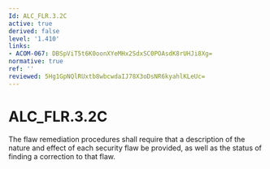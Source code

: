 ```yaml
---
Id: ALC_FLR.3.2C
active: true
derived: false
level: '1.410'
links:
- ACOM-067: DBSpViT5t6K0oonXYeMHx2SdxSC0POAsdK8rUHJi8Xg=
normative: true
ref: ''
reviewed: 5Hg1GpNQlRUxtb8wbcwdaIJ78X3oDsNR6kyahlKLeUc=
---
```


# ALC_FLR.3.2C

The flaw remediation procedures shall require that a description of the nature and effect of each security flaw be provided, as well as the status of finding a correction to that flaw.